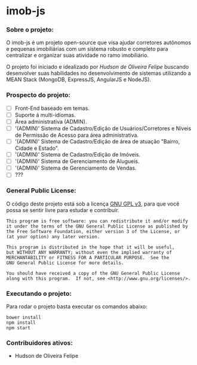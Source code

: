 # imob-js

### Sobre o projeto:

O imob-js é um projeto open-source que visa ajudar corretores autônomos e pequenas imobiliárias com um sistema robusto e completo para centralizar e organizar suas atividade no ramo imobiliário.

O projeto foi iniciado e idealizado por *Hudson de Oliveira Felipe* buscando desenvolver suas habilidades no desenvolvimento de sistemas utilizando a MEAN Stack (MongoDB, ExpressJS, AngularJS e NodeJS).

### Prospecto do projeto:
- [ ] Front-End baseado em temas.
- [ ] Suporte á multi-idiomas.
- [ ] Área administrativa (ADMIN).
- [ ] '(ADMIN)' Sistema de Cadastro/Edição de Usuários/Corretores e Níveis de Permissão de Acesso para área administrativa.
- [ ] '(ADMIN)' Sistema de Cadastro/Edição de área de atuação "Bairro, Cidade e Estado".
- [ ] '(ADMIN)' Sistema de Cadastro/Edição de Imóveis.
- [ ] '(ADMIN)' Sistema de Gerenciamento de Alugueis.
- [ ] '(ADMIN)' Sistema de Gerenciamento de Vendas.
- [ ] ???

### General Public License:

O código deste projeto está sob a licença [GNU GPL v3](https://www.gnu.org/licenses/gpl-3.0.html), para que você possa se sentir livre para estudar e contribuir.

    This program is free software: you can redistribute it and/or modify
    it under the terms of the GNU General Public License as published by
    the Free Software Foundation, either version 3 of the License, or
    (at your option) any later version.

    This program is distributed in the hope that it will be useful,
    but WITHOUT ANY WARRANTY; without even the implied warranty of
    MERCHANTABILITY or FITNESS FOR A PARTICULAR PURPOSE.  See the
    GNU General Public License for more details.

    You should have received a copy of the GNU General Public License
    along with this program.  If not, see <http://www.gnu.org/licenses/>.

### Executando o projeto:

Para rodar o projeto basta executar os comandos abaixo:

    bower install
    npm install
    npm start

### Contribuidores ativos: 
* Hudson de Oliveira Felipe

